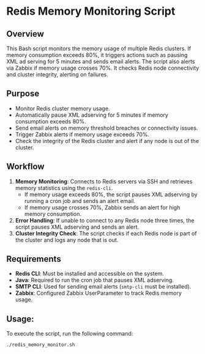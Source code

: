 # Redis Memory Monitoring Script

## Overview
This Bash script monitors the memory usage of multiple Redis clusters. If memory consumption exceeds 80%, it triggers actions such as pausing XML ad serving for 5 minutes and sends email alerts. The script also alerts via Zabbix if memory usage crosses 70%. It checks Redis node connectivity and cluster integrity, alerting on failures.

## Purpose
- Monitor Redis cluster memory usage.
- Automatically pause XML adserving for 5 minutes if memory consumption exceeds 80%.
- Send email alerts on memory threshold breaches or connectivity issues.
- Trigger Zabbix alerts if memory usage exceeds 70%.
- Check the integrity of the Redis cluster and alert if any node is out of the cluster.

## Workflow
1. **Memory Monitoring**: Connects to Redis servers via SSH and retrieves memory statistics using the `redis-cli`. 
    - If memory usage exceeds 80%, the script pauses XML adserving by running a cron job and sends an alert email.
    - If memory usage crosses 70%, Zabbix sends an alert for high memory consumption.
2. **Error Handling**: If unable to connect to any Redis node three times, the script pauses XML adserving and sends an alert.
3. **Cluster Integrity Check**: The script checks if each Redis node is part of the cluster and logs any node that is out.

## Requirements
- **Redis CLI**: Must be installed and accessible on the system.
- **Java**: Required to run the cron job that pauses XML adserving.
- **SMTP CLI**: Used for sending email alerts (`smtp-cli` must be installed).
- **Zabbix**: Configured Zabbix UserParameter to track Redis memory usage.

## Usage:
To execute the script, run the following command:

```bash
./redis_memory_monitor.sh
